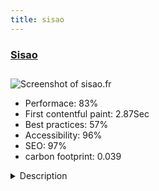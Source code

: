 ```yaml
---
title: sisao
---
```


<div style="height: 3rem">
  <a href="http://sisao.fr/"><h3>Sisao</h3></a>
</div>
<img loading="lazy" src="/images/thumbs/sisao.fr.jpg" alt="Screenshot of sisao.fr" />
<ul>
  <li>Performace: 83%</li>
  <li>
    First contentful paint:
    2.87Sec
  </li>
  <li>Best practices: 57%</li>
  <li>Accessibility: 96%</li>
  <li>SEO: 97%</li>
  <li>carbon footprint: 0.039</li>
</ul>
<details>
  <summary>Description</summary>
  <p>This site presents the activity of Sisao development.
It is intended to accompany and train individuals, managers and teams to communicate in all situations with kindness.</p>
</details>

